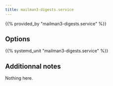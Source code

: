 ```yaml
---
title: mailman3-digests.service
---
```


{{% provided_by "mailman3-digests.service" %}}

## Options

{{% systemd_unit "mailman3-digests.service" %}}

## Additionnal notes

Nothing here.